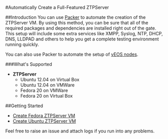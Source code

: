 #Automatically Create a Full-Featured ZTPServer

##Introduction
You can use [Packer](https://packer.io) to automate the creation of the ZTPServer VM.
By using this method, you can be sure that all of the required packages and dependencies are installed right out of the gate. This setup will include some extra services like XMPP, Syslog, NTP, DHCP, DNS, LLDPAD and others to help you get a complete testing environment running quickly.

You can also use Packer to automate the setup of [vEOS nodes](https://github.com/arista-eosplus/packer-veos).

###What's Supported
* **ZTPServer**
  * Ubuntu 12.04 on Virtual Box
  * Ubuntu 12.04 on VMWare
  * Fedora 20 on VMWare
  * Fedora 20 on Virtual Box


##Getting Started
 * [Create Fedora ZTPServer VM](https://github.com/arista-eosplus/packer-ztpserver/tree/master/Fedora)
 * [Create Ubuntu ZTPServer VM](https://github.com/arista-eosplus/packer-ztpserver/tree/master/Ubuntu)

Feel free to raise an issue and attach logs if you run into any problems.
